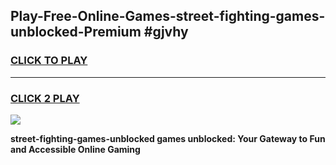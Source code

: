 
## Play-Free-Online-Games-street-fighting-games-unblocked-Premium #gjvhy
<h3>
<a href="https://premium.freeplayer.one?title=street-fighting-games-unblocked&ref=8M">CLICK TO PLAY</a></h3>
<hr>

<h3>
<a href="https://premium.freeplayer.one?title=street-fighting-games-unblocked&ref=8M">CLICK 2 PLAY</a>
  
</h3>

<a href="https://premium.freeplayer.one?title=street-fighting-games-unblocked&ref=8M"><img src="https://clearcache.store/games.png"></a>


**street-fighting-games-unblocked games unblocked: Your Gateway to Fun and Accessible Online Gaming**
